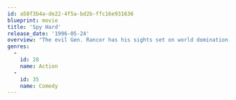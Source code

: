 ```yaml
---
id: a58f3b4a-de22-4f5a-bd2b-ffc16e931636
blueprint: movie
title: 'Spy Hard'
release_date: '1996-05-24'
overview: "The evil Gen. Rancor has his sights set on world domination, and only one man can stop him: Dick Steele, also known as Agent WD-40. Rancor needs to obtain a computer circuit for the missile that he is planning to fire, so Steele teams up with Veronique Ukrinsky, a KGB agent whose father designed the chip. Together they try to locate the evil mastermind's headquarters, where Veronique's father and several other hostages are being held."
genres:
  -
    id: 28
    name: Action
  -
    id: 35
    name: Comedy
---
```

